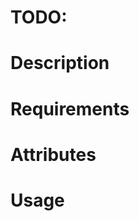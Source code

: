 TODO:
=====

Description
===========

Requirements
============

Attributes
==========

Usage
=====

